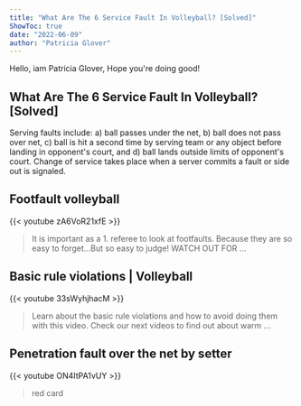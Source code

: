 ```yaml
---
title: "What Are The 6 Service Fault In Volleyball? [Solved]"
ShowToc: true 
date: "2022-06-09"
author: "Patricia Glover" 
---
```


Hello, iam Patricia Glover, Hope you're doing good!
## What Are The 6 Service Fault In Volleyball? [Solved]
Serving faults include: a) ball passes under the net, b) ball does not pass over net, c) ball is hit a second time by serving team or any object before landing in opponent's court, and d) ball lands outside limits of opponent's court. Change of service takes place when a server commits a fault or side out is signaled.

## Footfault volleyball
{{< youtube zA6VoR21xfE >}}
>It is important as a 1. referee to look at footfaults. Because they are so easy to forget...But so easy to judge! WATCH OUT FOR ...

## Basic rule violations | Volleyball
{{< youtube 33sWyhjhacM >}}
>Learn about the basic rule violations and how to avoid doing them with this video. Check our next videos to find out about warm ...

## Penetration fault over the net by setter
{{< youtube ON4ItPA1vUY >}}
>red card

